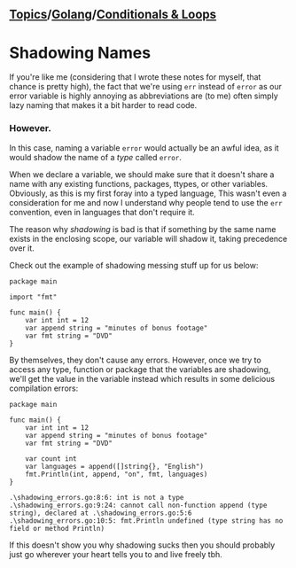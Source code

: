 ## [Topics](../../../topics.md)/[Golang](../index.md)/[Conditionals & Loops](./index.md)

# Shadowing Names

If you're like me (considering that I wrote these notes for myself, that chance is pretty high), the fact that we're using `err` instead of `error` as our error variable is highly annoying as abbreviations are (to me) often simply lazy naming that makes it a bit harder to read code.

### However.

In this case, naming a variable `error` would actually be an awful idea, as it would shadow the name of a _type_ called `error`.

When we declare a variable, we should make sure that it doesn't share a name with any existing functions, packages, ttypes, or other variables. Obviously, as this is my first foray into a typed language, This wasn't even a consideration for me and now I understand why people tend to use the `err` convention, even in languages that don't require it.

The reason why _shadowing_ is bad is that if something by the same name exists in the enclosing scope, our variable will shadow it, taking precedence over it.

Check out the example of shadowing messing stuff up for us below:

```
package main

import "fmt"

func main() {
    var int int = 12
    var append string = "minutes of bonus footage"
    var fmt string = "DVD"
}
```

By themselves, they don't cause any errors. However, once we try to access any type, function or package that the variables are shadowing, we'll get the value in the variable instead which results in some delicious compilation errors:

```
package main

func main() {
	var int int = 12
	var append string = "minutes of bonus footage"
	var fmt string = "DVD"

	var count int
	var languages = append([]string{}, "English")
	fmt.Println(int, append, "on", fmt, languages)
}

```

```
.\shadowing_errors.go:8:6: int is not a type
.\shadowing_errors.go:9:24: cannot call non-function append (type string), declared at .\shadowing_errors.go:5:6
.\shadowing_errors.go:10:5: fmt.Println undefined (type string has no field or method Println)
```

If this doesn't show you why shadowing sucks then you should probably just go wherever your heart tells you to and live freely tbh.

